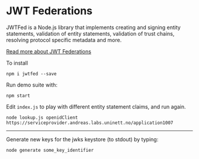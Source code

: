 # JWT Federations

JWTFed is a Node.js library that implements creating and signing entity statements, validation of entity statements, validation of trust chains, resolving protocol specific metadata and more.

[Read more about JWT Federations](https://oauth.no/jwtfederations/)

To install

```
npm i jwtfed --save
```


Run demo suite with:

```
npm start
```

Edit `index.js` to play with different entity statement claims, and run again.


```
node lookup.js openidClient https://serviceprovider.andreas.labs.uninett.no/application1007
```
---


Generate new keys for the jwks keystore (to stdout) by typing:

```
node generate some_key_identifier
```
